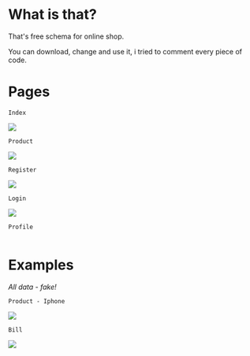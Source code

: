 # What is that?
That's free schema for online shop.

You can download, change and use it, i tried to comment every piece of code. 

# Pages
```Index```

![](https://github.com/ddoo5/SS/blob/data/data/IndexPage.gif)


```Product```

![](https://github.com/ddoo5/SS/blob/data/data/ProductPage.gif)


```Register```

![](https://github.com/ddoo5/SS/blob/data/data/RegisterPage.gif)


```Login```

![](https://github.com/ddoo5/SS/blob/data/data/LoginPage.gif)


```Profile```

![]()


# Examples
_All data - fake!_


```Product - Iphone```

![](https://github.com/ddoo5/SS/blob/data/data/ProductExamplePage.gif)


```Bill```

![](https://github.com/ddoo5/SS/blob/data/data/BillExample.png)
